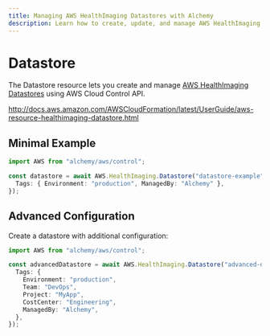 ```yaml
---
title: Managing AWS HealthImaging Datastores with Alchemy
description: Learn how to create, update, and manage AWS HealthImaging Datastores using Alchemy Cloud Control.
---
```


# Datastore

The Datastore resource lets you create and manage [AWS HealthImaging Datastores](https://docs.aws.amazon.com/healthimaging/latest/userguide/) using AWS Cloud Control API.

http://docs.aws.amazon.com/AWSCloudFormation/latest/UserGuide/aws-resource-healthimaging-datastore.html

## Minimal Example

```ts
import AWS from "alchemy/aws/control";

const datastore = await AWS.HealthImaging.Datastore("datastore-example", {
  Tags: { Environment: "production", ManagedBy: "Alchemy" },
});
```

## Advanced Configuration

Create a datastore with additional configuration:

```ts
import AWS from "alchemy/aws/control";

const advancedDatastore = await AWS.HealthImaging.Datastore("advanced-datastore", {
  Tags: {
    Environment: "production",
    Team: "DevOps",
    Project: "MyApp",
    CostCenter: "Engineering",
    ManagedBy: "Alchemy",
  },
});
```

